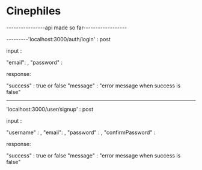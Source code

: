 # Cinephiles


----------------api made so far------------------

---------'localhost:3000/auth/login' : post 

input : 

  "email":  ,
  "password" : 

response: 

   "success" : true or false
   "message" : "error message when success is false" 


---------


'localhost:3000/user/signup' : post 



input : 

  "username" : ,
  "email":  ,
  "password" : ,
  "confirmPassword" : 

response: 

   "success" : true or false
   "message" : "error message when success is false" 
